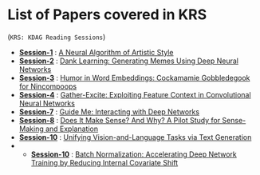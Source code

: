 # List of Papers covered in KRS  
(`KRS: KDAG Reading Sessions`)  

- **[Session-1](../main/session-1)** : [A Neural Algorithm of Artistic Style](https://arxiv.org/abs/1508.06576)  
- **[Session-2](../main/session-2)** : [Dank Learning: Generating Memes Using Deep Neural Networks](https://arxiv.org/abs/1806.04510)  
- **[Session-3](../main/session-3)** : [Humor in Word Embeddings: Cockamamie Gobbledegook for Nincompoops](https://arxiv.org/abs/1902.02783)  
- **[Session-4](../main/session-4)** : [Gather-Excite: Exploiting Feature Context in Convolutional Neural Networks](https://arxiv.org/abs/1810.12348)  
- **[Session-7](../main/session-7)** : [Guide Me: Interacting with Deep Networks](https://arxiv.org/abs/1803.11544)
- **[Session-8](../main/session-8)** : [Does It Make Sense? And Why? A Pilot Study for Sense-Making and Explanation](https://arxiv.org/abs/1906.00363)
- **[Session-10](../main/session-10)** : [Unifying Vision-and-Language Tasks via Text Generation](https://arxiv.org/abs/2102.02779)
- - **[Session-10](../main/session-11)** : [Batch Normalization: Accelerating Deep Network Training by Reducing Internal Covariate Shift](https://arxiv.org/abs/1502.03167)         
